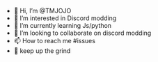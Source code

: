 - 👋 Hi, I’m @TMJOJO
- 👀 I’m interested in Discord modding
- 🌱 I’m currently learning Js/python
- 💞️ I’m looking to collaborate on discord modding
- 📫 How to reach me #issues
- 🥶 keep up the grind
